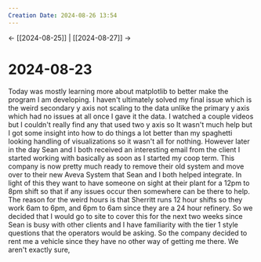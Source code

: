 ```yaml
---
Creation Date: 2024-08-26 13:54
---
```


<- [[2024-08-25]] | [[2024-08-27]]  ->

# 2024-08-23
Today was mostly learning more about matplotlib to better make the program I am developing. I haven't ultimately solved my final issue which is the weird secondary y axis not scaling to the data unlike the primary y axis which had no issues at all once I gave it the data. I watched a couple videos but I couldn't really find any that used two y axis so It wasn't much help but I got some insight into how to do things a lot better than my spaghetti looking handling of visualizations so it wasn't all for nothing. However later in the day Sean and I both received an interesting email from the client I started working with basically as soon as I started my coop term. This company is now pretty much ready to remove their old system and move over to their new Aveva System that Sean and I both helped integrate. In light of this they want to have someone on sight at their plant for a 12pm to 8pm shift so that if any issues occur then somewhere can be there to help. The reason for the weird hours is that Sherritt runs 12 hour shifts so they work 6am to 6pm, and 6pm to 6am since they are a 24 hour refinery. So we decided that I would go to site to cover this for the next two weeks since Sean is busy with other clients and I have familiarity with the tier 1 style questions that the operators would be asking. So the company decided to rent me a vehicle since they have no other way of getting me there. We aren't exactly sure,